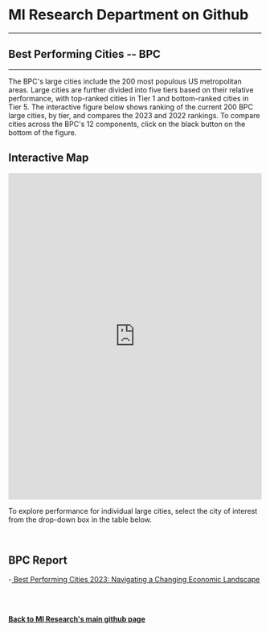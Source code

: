 <br><br>
<head>
 
<meta name="twitter:title" content="Best Performing Cities">

<meta property="og:title" content="Best Performing Cities">
<meta property="og:url" content="https://miresearch.github.io/Best-Performing-Cities/">

 </head>


<H1><b>MI Research Department on Github </b></H1>  <Hr>
<H2><b>Best Performing Cities -- BPC</b></H2>  <Hr>


The BPC's large cities include the 200 most populous US metropolitan areas. Large cities are further divided into five tiers based on their relative performance, with top-ranked cities in Tier 1 and bottom-ranked cities in Tier 5. The interactive figure below shows ranking of the current 200 BPC large cities, by tier, and compares the 2023 and 2022 rankings. To compare cities across the BPC's 12 components, click on the black button on the bottom of the figure.

<H2>Interactive Map</H2> 
 
 <iframe src="https://public.tableau.com/views/BPC-Large-v1/BPC-GainDrop?:showVizHome=no&:embed=true"  width="100%" height="650" frameborder="0"></iframe>
  <Br>
 
To explore performance for individual large cities, select the city of interest from the drop-down box in the table below.
  
 <Br>

<H2>BPC Report </H2>
-<a href="https://https://milkeninstitute.org/research-department" target="_blank"> Best Performing Cities 2023: Navigating a Changing Economic Landscape </a> <br>

<Br><Br>
  
<a href=" https://miresearch.github.io/About/" target="_blank"> <b>Back to MI Research's main github page</b>  </a>
<br>
<br>
<Bh>  
<br>
<br>
<Bh>



